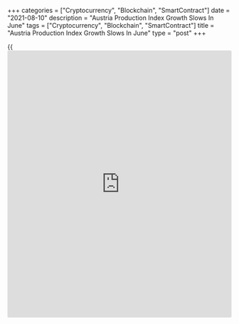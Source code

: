 +++
categories = ["Cryptocurrency", "Blockchain", "SmartContract"]
date = "2021-08-10"
description = "Austria Production Index Growth Slows In June"
tags = ["Cryptocurrency", "Blockchain", "SmartContract"]
title = "Austria Production Index Growth Slows In June"
type = "post"
+++

{{<iframe id="large-banner" src="https://www.bounty.group/#slide=2.0" width="100%" height="600" scrolling="no" style="border: 0px solid rgb(216, 221, 230); border-radius: 3px;">}}

Austria's production index grew at a softer pace in June, as industrial
production and construction output increased, data from Statistics
Austria showed on Tuesday.

The production index increased 11.3 percent year-on-year in June, after
20.6 percent rise in May.

Industrial production gained 11.8 percent annually in June and
construction output rose 10.0 percent.

On a month-on-month basis, the production index declined 1.8 percent in
June, same as seen in the prior month.

On a monthly basis, industrial production decreased 1.3 percent in June
and construction output declined 3.4 percent.

For comments and feedback [contact](https://www.playgroundfx.com/contact/): editorial@rtt[news](https://www.letsplayfx.com/blog/forex-news-website/).com

[Economic News][1]

 **What parts of the world are seeing the best (and worst) economic
performances lately? Click[here][2] to check out our [Econ Scorecard][2]
and find out! See up-to-the-moment [ranking](https://www.playgroundfx.com/blog/crypto-exchange-ranking/)s for the best and worst
performers in [GDP][3], [unemployment rate][4], [inflation][5] and much
more.**

   1. www.rtt[news](https://www.letsplayfx.com/blog/forex-news-website/).com/Content/EconomicNews.aspx
   2. www.rtt[news](https://www.letsplayfx.com/blog/forex-news-website/).com/economic-scorecard/world-rank/PPI/highest-performance.aspx
   3. www.rtt[news](https://www.letsplayfx.com/blog/forex-news-website/).com/economic-scorecard/world-rank/GDP/highest-performance.aspx
   4. www.rtt[news](https://www.letsplayfx.com/blog/forex-news-website/).com/economic-scorecard/world-rank/unemployment-rate/lowest-performance.aspx
   5. www.rtt[news](https://www.letsplayfx.com/blog/forex-news-website/).com/economic-scorecard/world-rank/CPI/highest-performance.aspx